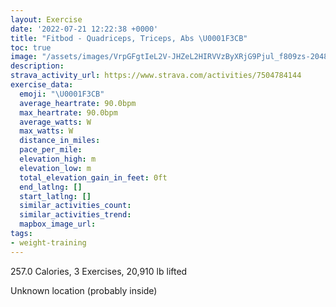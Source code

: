 ```yaml
---
layout: Exercise
date: '2022-07-21 12:22:38 +0000'
title: "Fitbod - Quadriceps, Triceps, Abs \U0001F3CB️"
toc: true
image: "/assets/images/VrpGFgtIeL2V-JHZeL2HIRVVzByXRjG9Pjul_f809zs-2048x1152.jpg.jpeg"
description:
strava_activity_url: https://www.strava.com/activities/7504784144
exercise_data:
  emoji: "\U0001F3CB️"
  average_heartrate: 90.0bpm
  max_heartrate: 90.0bpm
  average_watts: W
  max_watts: W
  distance_in_miles:
  pace_per_mile:
  elevation_high: m
  elevation_low: m
  total_elevation_gain_in_feet: 0ft
  end_latlng: []
  start_latlng: []
  similar_activities_count:
  similar_activities_trend:
  mapbox_image_url:
tags:
- weight-training
---
```


257.0 Calories, 3 Exercises, 20,910 lb lifted

Unknown location (probably inside)
